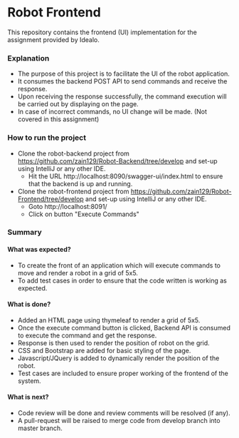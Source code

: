 # Robot Frontend
This repository contains the frontend (UI) implementation for the assignment provided by Idealo.

### Explanation
* The purpose of this project is to facilitate the UI of the robot application. <br>
* It consumes the backend POST API to send commands and receive the response. <br>
* Upon receiving the response successfully, the command execution will be carried out by displaying on the page. <br>
* In case of incorrect commands, no UI change will be made. (Not covered in this assignment) <br>

### How to run the project
* Clone the robot-backend project from  <link>https://github.com/zain129/Robot-Backend/tree/develop</link> and set-up using IntelliJ or any other IDE.
  * Hit the URL <link>http://localhost:8090/swagger-ui/index.html</link> to ensure that the backend is up and running.
* Clone the robot-frontend project from  <link>https://github.com/zain129/Robot-Frontend/tree/develop</link> and set-up using IntelliJ or any other IDE.
  * Goto <link>http://localhost:8091/</link>
  * Click on button "Execute Commands"

### Summary
#### What was expected?
* To create the front of an application which will execute commands to move and render a robot in a grid of 5x5.
* To add test cases in order to ensure that the code written is working as expected.

#### What is done?
* Added an HTML page using thymeleaf to render a grid of 5x5.
* Once the execute command button is clicked, Backend API is consumed to execute the command and get the response.
* Response is then used to render the position of robot on the grid.
* CSS and Bootstrap are added for basic styling of the page.
* Javascript/JQuery is added to dynamically render the position of the robot.
* Test cases are included to ensure proper working of the frontend of the system.

#### What is next?
* Code review will be done and review comments will be resolved (if any).
* A pull-request will be raised to merge code from develop branch into master branch.

